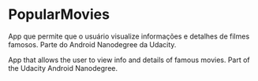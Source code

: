 # PopularMovies
App que permite que o usuário visualize informações e detalhes de filmes famosos. 
Parte do Android Nanodegree da Udacity.

App that allows the user to view info and details of famous movies.
Part of the Udacity Android Nanodegree.
